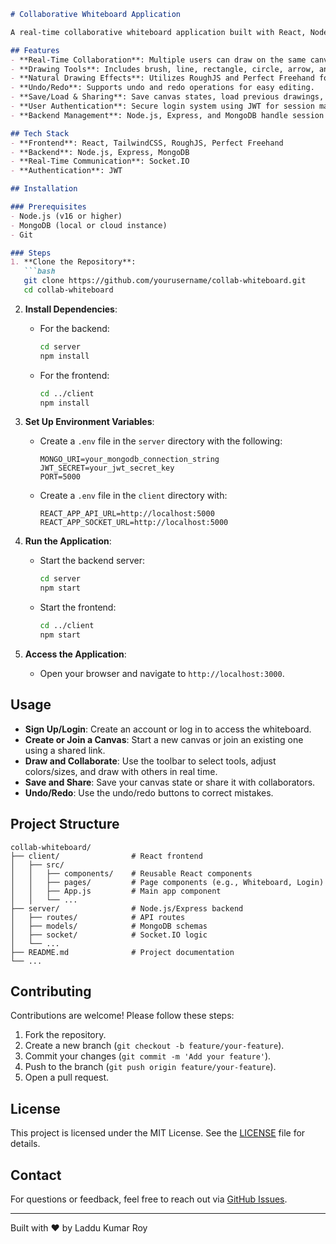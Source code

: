 ```markdown
# Collaborative Whiteboard Application

A real-time collaborative whiteboard application built with React, Node.js, Socket.IO, TailwindCSS, MongoDB, JWT, Express, RoughJS, and Perfect Freehand. This application allows multiple users to draw simultaneously, share canvases, and collaborate seamlessly with a variety of drawing tools and features.

## Features
- **Real-Time Collaboration**: Multiple users can draw on the same canvas simultaneously using Socket.IO for real-time updates.
- **Drawing Tools**: Includes brush, line, rectangle, circle, arrow, and text with customizable colors and sizes.
- **Natural Drawing Effects**: Utilizes RoughJS and Perfect Freehand for smooth and natural drawing experiences.
- **Undo/Redo**: Supports undo and redo operations for easy editing.
- **Save/Load & Sharing**: Save canvas states, load previous drawings, and share canvases with others.
- **User Authentication**: Secure login system using JWT for session management.
- **Backend Management**: Node.js, Express, and MongoDB handle session data and drawing states efficiently.

## Tech Stack
- **Frontend**: React, TailwindCSS, RoughJS, Perfect Freehand
- **Backend**: Node.js, Express, MongoDB
- **Real-Time Communication**: Socket.IO
- **Authentication**: JWT

## Installation

### Prerequisites
- Node.js (v16 or higher)
- MongoDB (local or cloud instance)
- Git

### Steps
1. **Clone the Repository**:
   ```bash
   git clone https://github.com/yourusername/collab-whiteboard.git
   cd collab-whiteboard
   ```

2. **Install Dependencies**:
   - For the backend:
     ```bash
     cd server
     npm install
     ```
   - For the frontend:
     ```bash
     cd ../client
     npm install
     ```

3. **Set Up Environment Variables**:
   - Create a `.env` file in the `server` directory with the following:
     ```env
     MONGO_URI=your_mongodb_connection_string
     JWT_SECRET=your_jwt_secret_key
     PORT=5000
     ```
   - Create a `.env` file in the `client` directory with:
     ```env
     REACT_APP_API_URL=http://localhost:5000
     REACT_APP_SOCKET_URL=http://localhost:5000
     ```

4. **Run the Application**:
   - Start the backend server:
     ```bash
     cd server
     npm start
     ```
   - Start the frontend:
     ```bash
     cd ../client
     npm start
     ```

5. **Access the Application**:
   - Open your browser and navigate to `http://localhost:3000`.

## Usage
- **Sign Up/Login**: Create an account or log in to access the whiteboard.
- **Create or Join a Canvas**: Start a new canvas or join an existing one using a shared link.
- **Draw and Collaborate**: Use the toolbar to select tools, adjust colors/sizes, and draw with others in real time.
- **Save and Share**: Save your canvas state or share it with collaborators.
- **Undo/Redo**: Use the undo/redo buttons to correct mistakes.

## Project Structure
```
collab-whiteboard/
├── client/                # React frontend
│   ├── src/
│   │   ├── components/    # Reusable React components
│   │   ├── pages/         # Page components (e.g., Whiteboard, Login)
│   │   ├── App.js         # Main app component
│   │   └── ...
├── server/                # Node.js/Express backend
│   ├── routes/            # API routes
│   ├── models/            # MongoDB schemas
│   ├── socket/            # Socket.IO logic
│   └── ...
├── README.md              # Project documentation
└── ...
```

## Contributing
Contributions are welcome! Please follow these steps:
1. Fork the repository.
2. Create a new branch (`git checkout -b feature/your-feature`).
3. Commit your changes (`git commit -m 'Add your feature'`).
4. Push to the branch (`git push origin feature/your-feature`).
5. Open a pull request.

## License
This project is licensed under the MIT License. See the [LICENSE](LICENSE) file for details.

## Contact
For questions or feedback, feel free to reach out via [GitHub Issues](https://github.com/yourusername/collab-whiteboard/issues).

---

Built with ❤️ by Laddu Kumar Roy
```
